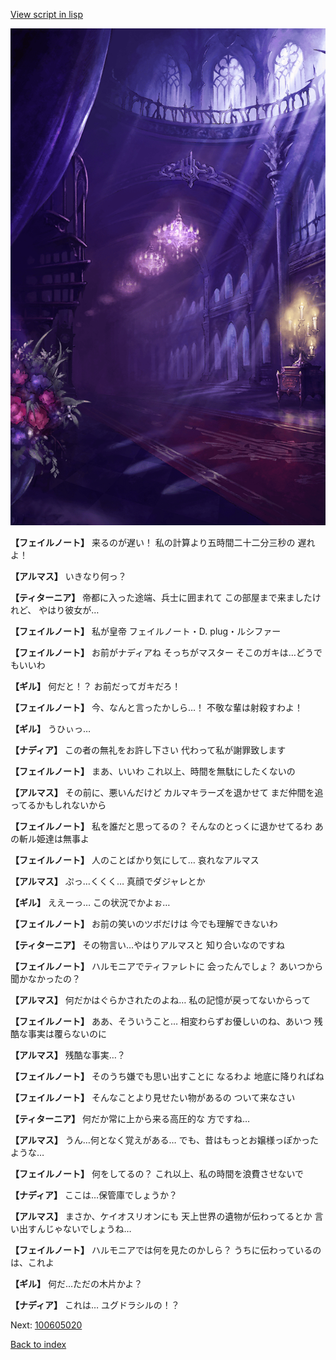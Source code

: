 [View script in lisp](../scripts/100605010.txt)

![300_devil_room.png](../images/backgrounds/300_devil_room.png)

**【フェイルノート】**
来るのが遅い！
私の計算より五時間二十二分三秒の
遅れよ！

**【アルマス】**
いきなり何っ？

**【ティターニア】**
帝都に入った途端、兵士に囲まれて
この部屋まで来ましたけれど、
やはり彼女が…

**【フェイルノート】**
私が皇帝
フェイルノート・D. plug・ルシファー

**【フェイルノート】**
お前がナディアね
そっちがマスター
そこのガキは…どうでもいいわ

**【ギル】**
何だと！？
お前だってガキだろ！

**【フェイルノート】**
今、なんと言ったかしら…！
不敬な輩は射殺すわよ！

**【ギル】**
うひぃっ…

**【ナディア】**
この者の無礼をお許し下さい
代わって私が謝罪致します

**【フェイルノート】**
まあ、いいわ
これ以上、時間を無駄にしたくないの

**【アルマス】**
その前に、悪いんだけど
カルマキラーズを退かせて
まだ仲間を追ってるかもしれないから

**【フェイルノート】**
私を誰だと思ってるの？
そんなのとっくに退かせてるわ
あの斬ル姫達は無事よ

**【フェイルノート】**
人のことばかり気にして…
哀れなアルマス

**【アルマス】**
ぷっ…くくく…
真顔でダジャレとか

**【ギル】**
ええーっ…
この状況でかよぉ…

**【フェイルノート】**
お前の笑いのツボだけは
今でも理解できないわ

**【ティターニア】**
その物言い…やはりアルマスと
知り合いなのですね

**【フェイルノート】**
ハルモニアでティファレトに
会ったんでしょ？
あいつから聞かなかったの？

**【アルマス】**
何だかはぐらかされたのよね…
私の記憶が戻ってないからって

**【フェイルノート】**
ああ、そういうこと…
相変わらずお優しいのね、あいつ
残酷な事実は覆らないのに

**【アルマス】**
残酷な事実…？

**【フェイルノート】**
そのうち嫌でも思い出すことに
なるわよ
地底に降りればね

**【フェイルノート】**
そんなことより見せたい物があるの
ついて来なさい

**【ティターニア】**
何だか常に上から来る高圧的な
方ですね…

**【アルマス】**
うん…何となく覚えがある…
でも、昔はもっとお嬢様っぽかった
ような…

**【フェイルノート】**
何をしてるの？
これ以上、私の時間を浪費させないで

**【ナディア】**
ここは…保管庫でしょうか？

**【アルマス】**
まさか、ケイオスリオンにも
天上世界の遺物が伝わってるとか
言い出すんじゃないでしょうね…

**【フェイルノート】**
ハルモニアでは何を見たのかしら？
うちに伝わっているのは、これよ

**【ギル】**
何だ…ただの木片かよ？

**【ナディア】**
これは…
ユグドラシルの！？

Next: [100605020](100605020.md)

[Back to index](index.md)
